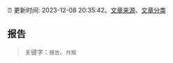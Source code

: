 :alarm_clock: 更新时间: 2023-12-08 20:35:42。[文章来源](/README.md)、[文章分类](/TAGS.md)

## 报告


> 关键字：`报告`、`月报`




